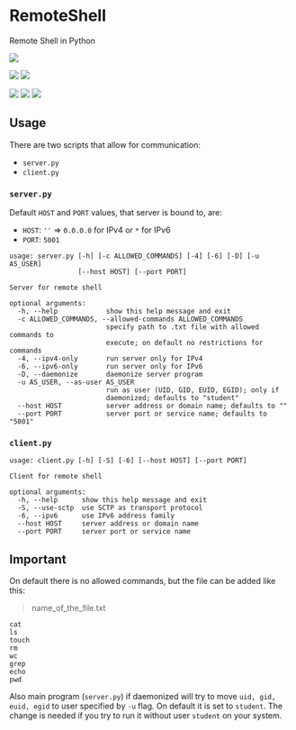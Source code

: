 # RemoteShell
Remote Shell in Python

<img src='https://img.shields.io/badge/license-MIT-brightgreen'></a>
<p>
    <img src='https://img.shields.io/badge/system-UNIX-brightgreen'></a>
    <img src='https://img.shields.io/badge/system-Windows-darkred'></a>
</p>
<p>
    <img src='https://img.shields.io/badge/protocol-TCP-brightgreen'></a>
    <img src='https://img.shields.io/badge/protocol-SCTP-brightgreen'></a>
    <img src='https://img.shields.io/badge/protocol-UDP-darkred'></a>
</p>

## Usage

There are two scripts that allow for communication:
- `server.py`
- `client.py`

### `server.py`

Default `HOST` and `PORT` values, that server is bound to, are:

- `HOST`: `''` => `0.0.0.0` for IPv4 or `*` for IPv6
- `PORT`: `5001`

```
usage: server.py [-h] [-c ALLOWED_COMMANDS] [-4] [-6] [-D] [-u AS_USER]
                 [--host HOST] [--port PORT]

Server for remote shell

optional arguments:
  -h, --help            show this help message and exit
  -c ALLOWED_COMMANDS, --allowed-commands ALLOWED_COMMANDS
                        specify path to .txt file with allowed commands to
                        execute; on default no restrictions for commands
  -4, --ipv4-only       run server only for IPv4
  -6, --ipv6-only       run server only for IPv6
  -D, --daemonize       daemonize server program
  -u AS_USER, --as-user AS_USER
                        run as user (UID, GID, EUID, EGID); only if
                        daemonized; defaults to "student"
  --host HOST           server address or domain name; defaults to ""
  --port PORT           server port or service name; defaults to "5001"
```

### `client.py`

```
usage: client.py [-h] [-S] [-6] [--host HOST] [--port PORT]

Client for remote shell

optional arguments:
  -h, --help      show this help message and exit
  -S, --use-sctp  use SCTP as transport protocol
  -6, --ipv6      use IPv6 address family
  --host HOST     server address or domain name
  --port PORT     server port or service name
```

## Important

On default there is no allowed commands, but the file can be added like this:

> name_of_the_file.txt
```
cat
ls
touch
rm
wc
grep
echo
pwd
```

Also main program (`server.py`) if daemonized will try to move `uid, gid, euid, egid` to user specified by `-u` flag. On default it is set to `student`. The change is needed if you try to run it without user `student` on your system. 
